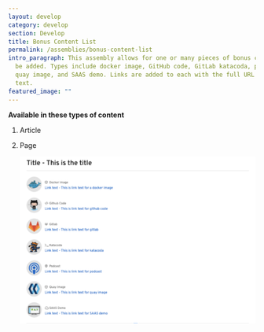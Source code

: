 ```yaml
---
layout: develop
category: develop
section: Develop
title: Bonus Content List
permalink: /assemblies/bonus-content-list
intro_paragraph: This assembly allows for one or many pieces of bonus content to
  be added. Types include docker image, GitHub code, GitLab katacoda, podcast,
  quay image, and SAAS demo. Links are added to each with the full URL and link
  text.
featured_image: ""
---
```

**Available in these types of content**

1. Article
2. Page

   ![Bonus Content List image](/assets/uploads/bonus_content_list-example.png)